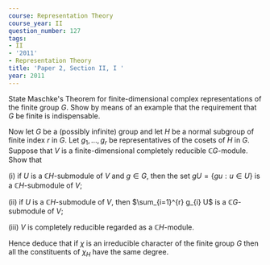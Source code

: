 ```yaml
---
course: Representation Theory
course_year: II
question_number: 127
tags:
- II
- '2011'
- Representation Theory
title: 'Paper 2, Section II, I '
year: 2011
---
```




State Maschke's Theorem for finite-dimensional complex representations of the finite group $G$. Show by means of an example that the requirement that $G$ be finite is indispensable.

Now let $G$ be a (possibly infinite) group and let $H$ be a normal subgroup of finite index $r$ in $G$. Let $g_{1}, \ldots, g_{r}$ be representatives of the cosets of $H$ in $G$. Suppose that $V$ is a finite-dimensional completely reducible $\mathbb{C} G$-module. Show that

(i) if $U$ is a $\mathbb{C} H$-submodule of $V$ and $g \in G$, then the set $g U=\{g u: u \in U\}$ is a $\mathbb{C} H$-submodule of $V$;

(ii) if $U$ is a $\mathbb{C} H$-submodule of $V$, then $\sum_{i=1}^{r} g_{i} U$ is a $\mathbb{C} G$-submodule of $V$;

(iii) $V$ is completely reducible regarded as a $\mathbb{C} H$-module.

Hence deduce that if $\chi$ is an irreducible character of the finite group $G$ then all the constituents of $\chi_{H}$ have the same degree.